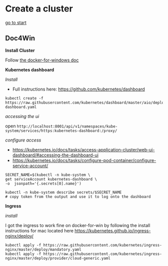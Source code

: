 # Create a cluster

[go to start](./start-here.md)


## Doc4Win

**Install Cluster**

Follow [the docker-for-windows doc](https://docs.docker.com/v17.09/docker-for-windows/install/)

**Kubernetes dashboard**

*Install*
  * Full instructions here: https://github.com/kubernetes/dashboard

```
kubectl create -f https://raw.githubusercontent.com/kubernetes/dashboard/master/aio/deploy/recommended/kubernetes-dashboard.yaml
```

*accessing the ui*

open `http://localhost:8001/api/v1/namespaces/kube-system/services/https:kubernetes-dashboard:/proxy/`

*configure access*
  * https://kubernetes.io/docs/tasks/access-application-cluster/web-ui-dashboard/#accessing-the-dashboard-ui
  * https://kubernetes.io/docs/tasks/configure-pod-container/configure-service-account/


```
SECRET_NAME=$(kubectl -n kube-system \
get serviceAccount kubernetes-dashboard \
-o  jsonpath='{.secrets[0].name}')

kubectl -n kube-system describe secrets/$SECRET_NAME
# copy token from the output and use it to log onto the dashboard
```


**Ingress**

*install*

I got the ingress to work fine on docker-for-win by following the install instructions for mac located here https://kubernetes.github.io/ingress-nginx/deploy/

```
kubectl apply -f https://raw.githubusercontent.com/kubernetes/ingress-nginx/master/deploy/mandatory.yaml
kubectl apply -f https://raw.githubusercontent.com/kubernetes/ingress-nginx/master/deploy/provider/cloud-generic.yaml
```
